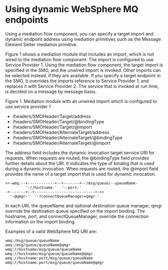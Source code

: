 <!-- image -->

# Using dynamic WebSphere MQ endpoints

Using a mediation flow component, you can specify a target import and dynamic endpoint address
using mediation primitives such as the Message Element Setter mediation primitive.

Figure 1 shows a mediation module that includes an
import, which is not wired to the mediation flow component. The import is configured to use Service
Provider 1. Using the mediation flow component, the target import is specified in the SMO, and the
unwired import is invoked. Other imports can be selected instead, if they are available. If you
specify a target endpoint in the SMO, it overrides the imports reference to Service Provider 1, and
replaces it with Service Provider 2. The service that is invoked at run time, is decided on a
message by message basis.

Figure 1. Mediation module with an unwired import which is configured to use service provider 1

<!-- image -->

- /headers/SMOHeader/Target/address
- /headers/SMOHeader/Target/@bindingType
- /headers/SMOHeader/Target/@import
- /headers/SMOHeader/AlternateTarget/address
- /headers/SMOHeader/AlternateTarget/@bindingType
- /headers/SMOHeader/AlternateTarget/@import

The address field includes the dynamic invocation target service URI for
requests. When requests are routed, the @bindingType field provides further
details about the URI. It indicates the type of binding that is used during a dynamic invocation.
When requests are routed, the @import field provides the name of a target
import that is used for dynamic invocation.

```
>>-wmq:--+------------+--+-------+--/msg/queue/--queueName-
         '-//hostname-'  '-:port-'  
-+-------+--+---------------------------+-><
  '-@qmgr-'  '-?connectQueueManager=qmgr-'
```

In each URI, the queueName and optional destination queue manager,
qmgr override the destination queue specified on the import binding. The
hostname, port, and connectQueueManager,
override the connection information on the import binding.

Examples of a valid WebSphere MQ URI are:

```
wmq:/msg/queue/queueName 
wmq:/msg/queue/queueName@qmgr
wmq://hostname/msg/queue/queueName
wmq://hostname/msg/queue/queueName@qmgr 
wmq://hostname:port/msg/queue/queueName
wmq://hostname:port/msg/queue/queueName@qmgr
```